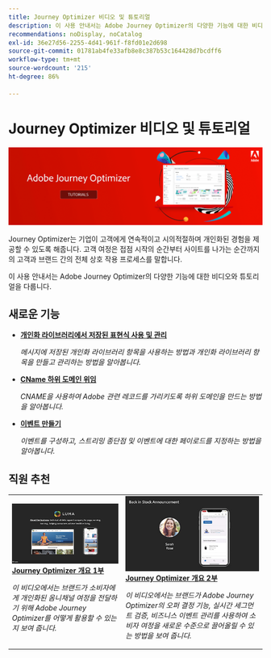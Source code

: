 ```yaml
---
title: Journey Optimizer 비디오 및 튜토리얼
description: 이 사용 안내서는 Adobe Journey Optimizer의 다양한 기능에 대한 비디오와 튜토리얼을 다룹니다.
recommendations: noDisplay, noCatalog
exl-id: 36e27d56-2255-4d41-961f-f8fd01e2d698
source-git-commit: 01781ab4fe33afb8e8c387b53c164428d7bcdff6
workflow-type: tm+mt
source-wordcount: '215'
ht-degree: 86%

---
```



# Journey Optimizer 비디오 및 튜토리얼

![](./assets/ajo-banner.png)

Journey Optimizer는 기업이 고객에게 연속적이고 시의적절하며 개인화된 경험을 제공할 수 있도록 해줍니다. 고객 여정은 접점 시작의 순간부터 사이트를 나가는 순간까지의 고객과 브랜드 간의 전체 상호 작용 프로세스를 말합니다.

이 사용 안내서는 Adobe Journey Optimizer의 다양한 기능에 대한 비디오와 튜토리얼을 다룹니다.

## 새로운 기능

* **[개인화 라이브러리에서 저장된 표현식 사용 및 관리](/help/personalize-content/use-and-manage-saved-expressions-in-personalization-library.md)**

   *메시지에 저장된 개인화 라이브러리 항목을 사용하는 방법과 개인화 라이브러리 항목을 만들고 관리하는 방법을 알아봅니다.*

* **[CName 하위 도메인 위임](/help/set-up-email-channel/delegate-cname-subdomains.md)**

   *CNAME을 사용하여 Adobe 관련 레코드를 가리키도록 하위 도메인을 만드는 방법을 알아봅니다.*

* **[이벤트 만들기](/help/set-up-journeys/create-events.md)**

   *이벤트를 구성하고, 스트리밍 종단점 및 이벤트에 대한 페이로드를 지정하는 방법을 알아봅니다.*


## 직원 추천

<table>
<tr>
  <td>
    <a href="./introduction/journey-optimizer-overview-part-1.md">
      <img alt="Journey Optimizer 개요 1부 - 옴니채널 여정 게재(비디오)" src="./assets/334174.jpg"/>
    </a>
    <div>
      <a href="./introduction/journey-optimizer-overview-part-1.md">
    <strong>Journey Optimizer 개요 1부 </strong>
    </a>
    </div>
    <p>
    <em>이 비디오에서는 브랜드가 소비자에게 개인화된 옴니채널 여정을 전달하기 위해 Adobe Journey Optimizer를 어떻게 활용할 수 있는지 보여 줍니다.</em>
    <p>
  </td>
    <td>
    <a href="./introduction/journey-optimizer-overview-part-2.md">
      <img alt="Journey Optimizer 개요 2부 - 옴니채널 여정 게재(비디오)" src="./assets/334175.jpg"/>
    </a>
    <div>
      <a href="./introduction/journey-optimizer-overview-part-2.md">
    <strong>Journey Optimizer 개요 2부  </strong>
    </a>
    </div>
    <p>
    <em>이 비디오에서는 브랜드가 Adobe Journey Optimizer의 오퍼 결정 기능, 실시간 세그먼트 검증, 비즈니스 이벤트 관리를 사용하여 소비자 여정을 새로운 수준으로 끌어올릴 수 있는 방법을 보여 줍니다.</em>
    <p>
  </td>
</table>
